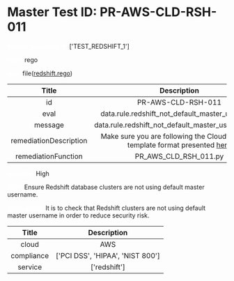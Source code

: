



# Master Test ID: PR-AWS-CLD-RSH-011


***<font color="white">Master Snapshot Id:</font>*** ['TEST_REDSHIFT_1']

***<font color="white">type:</font>*** rego

***<font color="white">rule:</font>*** file([redshift.rego])  
  
  
  
  

|Title|Description|
| :---: | :---: |
|id|PR-AWS-CLD-RSH-011|
|eval|data.rule.redshift_not_default_master_username|
|message|data.rule.redshift_not_default_master_username_err|
|remediationDescription|Make sure you are following the Cloudformation template format presented <a href='https://boto3.amazonaws.com/v1/documentation/api/latest/reference/services/redshift.html#Redshift.Client.describe_clusters' target='_blank'>here</a>|
|remediationFunction|PR_AWS_CLD_RSH_011.py|


***<font color="white">Severity:</font>*** High

***<font color="white">Title:</font>*** Ensure Redshift database clusters are not using default master username.

***<font color="white">Description:</font>*** It is to check that Redshift clusters are not using default master username in order to reduce security risk.  
  
  

|Title|Description|
| :---: | :---: |
|cloud|AWS|
|compliance|['PCI DSS', 'HIPAA', 'NIST 800']|
|service|['redshift']|



[redshift.rego]: https://github.com/prancer-io/prancer-compliance-test/tree/master/aws/cloud/redshift.rego
